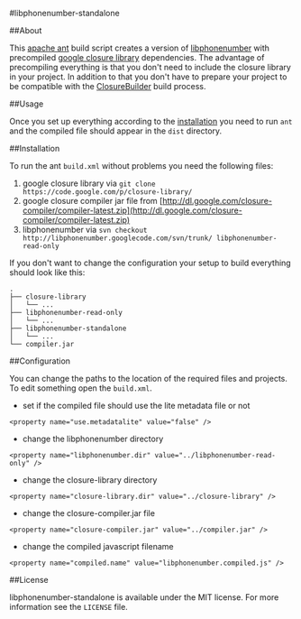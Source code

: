 #libphonenumber-standalone

##About

This [apache ant](http://ant.apache.org/) build script creates a version of [libphonenumber](https://code.google.com/p/libphonenumber/) with precompiled [google closure library](https://developers.google.com/closure/library/) dependencies.
The advantage of precompiling everything is that you don't need to include the closure library in your project.
In addition to that you don't have to prepare your project to be compatible with the [ClosureBuilder](https://developers.google.com/closure/library/docs/closurebuilder) build process.

##Usage

Once you set up everything according to the [installation](#installation) you need to run `ant` and the compiled file should appear in the `dist` directory.

##Installation

To run the ant `build.xml` without problems you need the following files:

1. google closure library via `git clone https://code.google.com/p/closure-library/`
2. google closure compiler jar file from [http://dl.google.com/closure-compiler/compiler-latest.zip](http://dl.google.com/closure-compiler/compiler-latest.zip)
3. libphonenumber via `svn checkout http://libphonenumber.googlecode.com/svn/trunk/ libphonenumber-read-only`

If you don't want to change the configuration your setup to build everything should look like this:

    .
    ├── closure-library
    │   └── ...
    ├── libphonenumber-read-only
    │   └── ...
    ├── libphonenumber-standalone
    │   └── ...
    └── compiler.jar

##Configuration

You can change the paths to the location of the required files and projects. To edit something open the `build.xml`.

- set if the compiled file should use the lite metadata file or not

```
<property name="use.metadatalite" value="false" />
```

- change the libphonenumber directory

```
<property name="libphonenumber.dir" value="../libphonenumber-read-only" />
```

- change the closure-library directory

```
<property name="closure-library.dir" value="../closure-library" />
```

- change the closure-compiler.jar file

```
<property name="closure-compiler.jar" value="../compiler.jar" />
```

- change the compiled javascript filename

```
<property name="compiled.name" value="libphonenumber.compiled.js" />
```

##License

libphonenumber-standalone is available under the MIT license. For more information see the `LICENSE` file.
